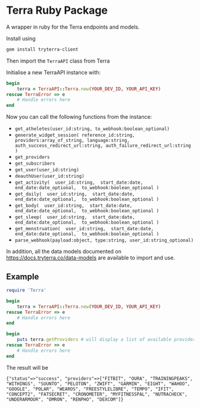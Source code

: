 # Terra Ruby Package

A wrapper in ruby for the Terra endpoints and models.


Install using

```sh
gem install tryterra-client
```

Then import the `TerraAPI` class from Terra

Initialise a new TerraAPI instance with:

```rb
begin
    terra = TerraAPI::Terra.new(YOUR_DEV_ID, YOUR_API_KEY)
rescue TerraError => e
    # Handle errors here
end
```

Now you can call the following functions from the instance:

- `get_atheletes(user_id:string, to_webhook:boolean_optional)`
- `generate_widget_session(
            reference_id:string,
            providers:array_of_string,
            language:string,
            auth_success_redirect_url:string,
            auth_failure_redirect_url:string
   )`
- `get_providers`
- `get_subscribers`
- `get_user(user_id:string)`
- `deauthUser(user_id:string)`
- `get_activity( 
      user_id:string, 
      start_date:date, 
      end_date:date_optional, 
      to_webhook:boolean_optional
  )`
- `get_daily( 
      user_id:string, 
      start_date:date, 
      end_date:date_optional, 
      to_webhook:boolean_optional
  )`
- `get_body( 
      user_id:string, 
      start_date:date, 
      end_date:date_optional, 
      to_webhook:boolean_optional
  )`
- `get_sleep( 
      user_id:string, 
      start_date:date, 
      end_date:date_optional, 
      to_webhook:boolean_optional
  )`
- `get_menstruation( 
      user_id:string, 
      start_date:date, 
      end_date:date_optional, 
      to_webhook:boolean_optional
  )`
- `parse_webhook(payload:object, type:string, user_id:string_optional)`

In addition, all the data models documented on https://docs.tryterra.co/data-models are available to import and use.

## Example

```rb
require 'Terra'

begin
    terra = TerraAPI::Terra.new(YOUR_DEV_ID, YOUR_API_KEY)
rescue TerraError => e
    # Handle errors here
end

begin
    puts terra.getProviders # will display a list of available providers
rescue TerraError => e
    # Handle errors here
end
```

The result will be
```
{"status"=>"success", "providers"=>["FITBIT", "OURA", "TRAININGPEAKS", "WITHINGS", "SUUNTO", "PELOTON", "ZWIFT", "GARMIN", "EIGHT", "WAHOO", "GOOGLE", "POLAR", "WEAROS", "FREESTYLELIBRE", "TEMPO", "IFIT", "CONCEPT2", "FATSECRET", "CRONOMETER", "MYFITNESSPAL", "NUTRACHECK", "UNDERARMOUR", "OMRON", "RENPHO", "DEXCOM"]}
```
